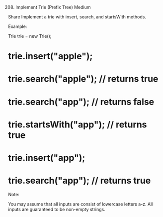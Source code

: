 208. Implement Trie (Prefix Tree)
Medium


Share
Implement a trie with insert, search, and startsWith methods.

Example:

Trie trie = new Trie();

# trie.insert("apple");
# trie.search("apple");   // returns true
# trie.search("app");     // returns false
# trie.startsWith("app"); // returns true
# trie.insert("app");   
# trie.search("app");     // returns true


Note:

You may assume that all inputs are consist of lowercase letters a-z.
All inputs are guaranteed to be non-empty strings.
